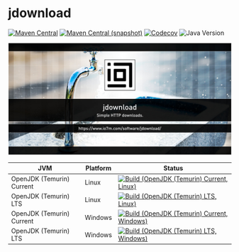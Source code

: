 jdownload
===

[![Maven Central](https://img.shields.io/maven-central/v/com.io7m.jdownload/com.io7m.jdownload.svg?style=flat-square)](http://search.maven.org/#search%7Cga%7C1%7Cg%3A%22com.io7m.jdownload%22)
[![Maven Central (snapshot)](https://img.shields.io/nexus/s/com.io7m.jdownload/com.io7m.jdownload?server=https%3A%2F%2Fs01.oss.sonatype.org&style=flat-square)](https://s01.oss.sonatype.org/content/repositories/snapshots/com/io7m/jdownload/)
[![Codecov](https://img.shields.io/codecov/c/github/io7m-com/jdownload.svg?style=flat-square)](https://codecov.io/gh/io7m-com/jdownload)
![Java Version](https://img.shields.io/badge/21-java?label=java&color=e6c35c)

![com.io7m.jdownload](./src/site/resources/jdownload.jpg?raw=true)

| JVM | Platform | Status |
|-----|----------|--------|
| OpenJDK (Temurin) Current | Linux | [![Build (OpenJDK (Temurin) Current, Linux)](https://img.shields.io/github/actions/workflow/status/io7m-com/jdownload/main.linux.temurin.current.yml)](https://www.github.com/io7m-com/jdownload/actions?query=workflow%3Amain.linux.temurin.current)|
| OpenJDK (Temurin) LTS | Linux | [![Build (OpenJDK (Temurin) LTS, Linux)](https://img.shields.io/github/actions/workflow/status/io7m-com/jdownload/main.linux.temurin.lts.yml)](https://www.github.com/io7m-com/jdownload/actions?query=workflow%3Amain.linux.temurin.lts)|
| OpenJDK (Temurin) Current | Windows | [![Build (OpenJDK (Temurin) Current, Windows)](https://img.shields.io/github/actions/workflow/status/io7m-com/jdownload/main.windows.temurin.current.yml)](https://www.github.com/io7m-com/jdownload/actions?query=workflow%3Amain.windows.temurin.current)|
| OpenJDK (Temurin) LTS | Windows | [![Build (OpenJDK (Temurin) LTS, Windows)](https://img.shields.io/github/actions/workflow/status/io7m-com/jdownload/main.windows.temurin.lts.yml)](https://www.github.com/io7m-com/jdownload/actions?query=workflow%3Amain.windows.temurin.lts)|
